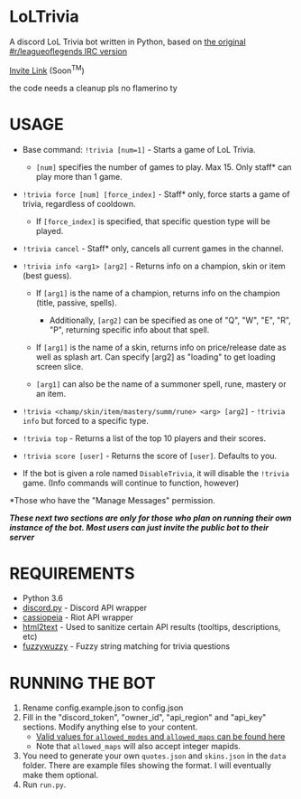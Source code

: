 # LoLTrivia
A discord LoL Trivia bot written in Python, based on
[the original #r/leagueoflegends IRC version](https://github.com/SaschaMann/TriviaBot/)

[Invite Link]() (Soon<sup>TM</sup>)


the code needs a cleanup pls no flamerino ty

# USAGE
- Base command: `!trivia [num=1]` - Starts a game of LoL Trivia.
    - `[num]` specifies the number of games to play. Max 15. Only staff* can play more than 1 game.

- `!trivia force [num] [force_index]` - Staff* only, force starts a game of trivia, regardless of cooldown.
    - If `[force_index]` is specified, that specific question type will be played.

- `!trivia cancel` - Staff* only, cancels all current games in the channel.

- `!trivia info <arg1> [arg2]` - Returns info on a champion, skin or item (best guess).
    - If `[arg1]` is the name of a champion, returns info on the champion (title, passive, spells).
        - Additionally, `[arg2]` can be specified as one of "Q", "W", "E", "R", "P", returning specific info about that spell.

    - If `[arg1]` is the name of a skin, returns info on price/release date as well as splash art. Can specify [arg2] as "loading" to get loading screen slice.

    - `[arg1]` can also be the name of a summoner spell, rune, mastery or an item.

- `!trivia <champ/skin/item/mastery/summ/rune> <arg> [arg2]` - `!trivia info` but forced to a specific type.

- `!trivia top` - Returns a list of the top 10 players and their scores.

- `!trivia score [user]` - Returns the score of `[user]`. Defaults to you.

- If the bot is given a role named `DisableTrivia`, it will disable the `!trivia` game. (Info commands will continue to function, however)

\*Those who have the "Manage Messages" permission.

***These next two sections are only for those who plan on running their own instance of the bot.
Most users can just invite the public bot to their server***

# REQUIREMENTS
* Python 3.6
* [discord.py](https://github.com/Rapptz/discord.py) - Discord API wrapper
* [cassiopeia](https://github.com/meraki-analytics/cassiopeia) - Riot API wrapper
* [html2text](https://github.com/aaronsw/html2text) - Used to sanitize certain API results (tooltips, descriptions, etc)
* [fuzzywuzzy](https://github.com/seatgeek/fuzzywuzzy) - Fuzzy string matching for trivia questions

# RUNNING THE BOT
1. Rename config.example.json to config.json
2. Fill in the "discord_token", "owner_id", "api_region" and "api_key" sections.
Modify anything else to your content.
    - [Valid values for `allowed_modes` and `allowed_maps` can be found here](https://developer.riotgames.com/game-constants.html#mapNames)
    - Note that `allowed_maps` will also accept integer mapids.
3. You need to generate your own `quotes.json` and `skins.json` in the `data` folder.
There are example files showing the format. I will eventually make them optional.
4. Run `run.py`.
